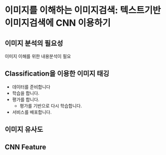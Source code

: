 # 이미지를 이해하는 이미지검색: 텍스트기반 이미지검색에 CNN 이용하기 

## 이미지 분석의 필요성
이미지 이해를 위한 내용분석이 필요

## Classification을 이용한 이미지 태깅
* 데이터를 준비합니다
* 학습을 합니다.
* 평가를 합니다.
  * 평가를 기반으로 다시 학습합니다.
* 서비스를 배포합니다.

## 이미지 유사도

## CNN Feature 


